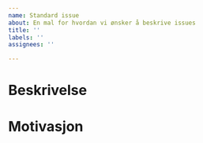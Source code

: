 ```yaml
---
name: Standard issue
about: En mal for hvordan vi ønsker å beskrive issues
title: ''
labels: ''
assignees: ''

---
```


# Beskrivelse

<!-- Utfyllende beskrivelse dersom tittel ikke er nok. Husk at alle i teamet skal kunne forstå issuet. -->

# Motivasjon

<!-- Hvorfor ønsker vi gjøre det som issuet beskriver? -->

